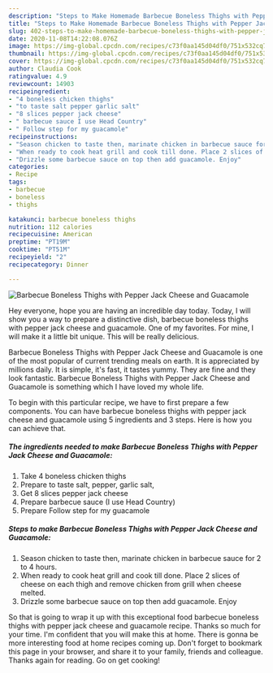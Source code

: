 ```yaml
---
description: "Steps to Make Homemade Barbecue Boneless Thighs with Pepper Jack Cheese and Guacamole"
title: "Steps to Make Homemade Barbecue Boneless Thighs with Pepper Jack Cheese and Guacamole"
slug: 402-steps-to-make-homemade-barbecue-boneless-thighs-with-pepper-jack-cheese-and-guacamole
date: 2020-11-08T14:22:08.076Z
image: https://img-global.cpcdn.com/recipes/c73f0aa145d04df0/751x532cq70/barbecue-boneless-thighs-with-pepper-jack-cheese-and-guacamole-recipe-main-photo.jpg
thumbnail: https://img-global.cpcdn.com/recipes/c73f0aa145d04df0/751x532cq70/barbecue-boneless-thighs-with-pepper-jack-cheese-and-guacamole-recipe-main-photo.jpg
cover: https://img-global.cpcdn.com/recipes/c73f0aa145d04df0/751x532cq70/barbecue-boneless-thighs-with-pepper-jack-cheese-and-guacamole-recipe-main-photo.jpg
author: Claudia Cook
ratingvalue: 4.9
reviewcount: 14903
recipeingredient:
- "4 boneless chicken thighs"
- "to taste salt pepper garlic salt"
- "8 slices pepper jack cheese"
- " barbecue sauce I use Head Country"
- " Follow step for my guacamole"
recipeinstructions:
- "Season chicken to taste then, marinate chicken in barbecue sauce for 2 to 4 hours."
- "When ready to cook heat grill and cook till done. Place 2 slices of cheese on each thigh and remove chicken from grill when cheese melted."
- "Drizzle some barbecue sauce on top then add guacamole. Enjoy"
categories:
- Recipe
tags:
- barbecue
- boneless
- thighs

katakunci: barbecue boneless thighs 
nutrition: 112 calories
recipecuisine: American
preptime: "PT19M"
cooktime: "PT51M"
recipeyield: "2"
recipecategory: Dinner

---
```



![Barbecue Boneless Thighs with Pepper Jack Cheese and Guacamole](https://img-global.cpcdn.com/recipes/c73f0aa145d04df0/751x532cq70/barbecue-boneless-thighs-with-pepper-jack-cheese-and-guacamole-recipe-main-photo.jpg)

Hey everyone, hope you are having an incredible day today. Today, I will show you a way to prepare a distinctive dish, barbecue boneless thighs with pepper jack cheese and guacamole. One of my favorites. For mine, I will make it a little bit unique. This will be really delicious.

Barbecue Boneless Thighs with Pepper Jack Cheese and Guacamole is one of the most popular of current trending meals on earth. It is appreciated by millions daily. It is simple, it's fast, it tastes yummy. They are fine and they look fantastic. Barbecue Boneless Thighs with Pepper Jack Cheese and Guacamole is something which I have loved my whole life.




To begin with this particular recipe, we have to first prepare a few components. You can have barbecue boneless thighs with pepper jack cheese and guacamole using 5 ingredients and 3 steps. Here is how you can achieve that.

<!--inarticleads1-->

##### The ingredients needed to make Barbecue Boneless Thighs with Pepper Jack Cheese and Guacamole:

1. Take 4 boneless chicken thighs
1. Prepare to taste salt, pepper, garlic salt,
1. Get 8 slices pepper jack cheese
1. Prepare  barbecue sauce (I use Head Country)
1. Prepare  Follow step for my guacamole




<!--inarticleads2-->

##### Steps to make Barbecue Boneless Thighs with Pepper Jack Cheese and Guacamole:

1. Season chicken to taste then, marinate chicken in barbecue sauce for 2 to 4 hours.
1. When ready to cook heat grill and cook till done. Place 2 slices of cheese on each thigh and remove chicken from grill when cheese melted.
1. Drizzle some barbecue sauce on top then add guacamole. Enjoy




So that is going to wrap it up with this exceptional food barbecue boneless thighs with pepper jack cheese and guacamole recipe. Thanks so much for your time. I'm confident that you will make this at home. There is gonna be more interesting food at home recipes coming up. Don't forget to bookmark this page in your browser, and share it to your family, friends and colleague. Thanks again for reading. Go on get cooking!
